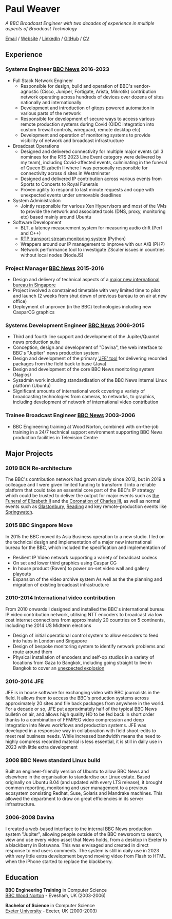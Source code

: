 # Paul Weaver

_A BBC Broadcast Engineer with two decades of experience in multiple aspects of Broadcast Technology_

[Email](mailto:paul@zpjw.net) / [Website](https://newweaver.com/) / [LinkedIn](https://www.linkedin.com/in/pauljamesweaver/) / [GitHub](https://github.com/isostatic/) / [CV](https://cv.newweaver.com)

## Experience

### Systems Engineer [BBC News](https://news.bbc.co.uk) 2016-2023

  - Full Stack Network Engineer
    - Responsible for design, build and operation of BBC's vendor-agnostic (Cisco, Juniper, Fortigate, Arista, Mikrotik) contribution network operating across hundreds of devices over dozens of sites nationally and internationally
    - Development and introduction of gitops powered automation in various parts of the network
    - Responsible for development of secure ways to access various remote production systems during Covid (OIDC integration into custom firewall controls, wireguard, remote desktop etc)
    - Development and operation of monitoring systems to provide visibility of network and broadcast infrastructure
  - Broadcast Operations
    - Designed and delivered connectivity for multiple major events (all 3 nominees for the RTS 2023 Line Event category were delivered by my team), including Covid-affected events, culminating in the funeral of Queen Elizabeth II where I was personally responsible for connectivity across 4 sites in Westminster
    - Designed and delivered IP contribution across various events from Sports to Concerts to Royal Funerals
    - Proven agility to respond to last minute requests and cope with unexpected events under unmovable deadlines
  - System Administration
    - Jointly responsible for various Xen Hypervisors and most of the VMs to provide the network and associated tools (DNS, proxy, monitoring etc) based mainly around Ubuntu
  - Software Development
    - BLT, a latency measurement system for measuring audio drift (Perl and C++)
    - [RTP transport stream monitoring system](https://github.com/isostatic/rtp_reader) (Python)
    - Wrappers around our IP management to improve with our A/B (PHP)
    - Network performance tool to investigate ZScaler issues in countries without local nodes (NodeJS)

### Project Manager [BBC News](https://news.bbc.co.uk) 2015-2016

  - Design and delivery of technical aspects of a [major new international bureau in Singapore](https://www.bbc.co.uk/mediacentre/worldnews/2015/new-asia-pacific-news-hq)
  - Project involved a constrained timetable with very limited time to pilot and launch (2 weeks from shut down of previous bureau to on air at new office)
  - Deployment of unproven (in the BBC) technologies including new CasparCG graphics

### Systems Development Engineer [BBC News](https://news.bbc.co.uk) 2006-2015

  - Third and fourth line support and development of the Jupiter/Quantel news production suite 
  - Conception, design and development of "Davina", the web interface to BBC's "Jupiter" news production system
  - Design and development of the primary ['JFE' tool](https://www.tvbeurope.com/production-post/newsroom-systems-tv-journalism-on-jupiter) for delivering recorded packages from the field back to base (Java)
  - Design and development of the core BBC News monitoring system (Nagios)
  - Sysadmin work including standardisation of the BBC News internal Linux platform (Ubuntu)
  - Significant amounts of international work covering a variety of broadcasting technologies from cameras, to networks, to graphics, including development of network of international video contribution

### Trainee Broadcast Engineer [BBC News](https://news.bbc.co.uk) 2003-2006
  - BBC Engineering training at Wood Norton, combined with on-the-job training in a 24/7 technical support environment supporting BBC News production facilities in Television Centre

## Major Projects
### 2019 BCN Re-architecture
The BBC's contribution network had grown slowly since 2012, but in 2019 a colleague and I were given limited funding to transform it into a reliable platform that could take an essential core part of the BBC's IP strategy which could be trusted to deliver the output for major events such as [the Funeral of Elizabeth II](https://en.wikipedia.org/wiki/Death_and_state_funeral_of_Elizabeth_II) and the [Coronation of Charles III](https://en.wikipedia.org/wiki/Coronation_of_Charles_III_and_Camilla), as well as normal events such as [Glastonbury](https://en.wikipedia.org/wiki/Glastonbury_Festival), [Reading](https://en.wikipedia.org/wiki/Reading_and_Leeds_Festivals) and key remote-production events like [Springwatch](https://en.wikipedia.org/wiki/Springwatch). 

### 2015 BBC Singapore Move
In 2015 the BBC moved its Asia Business operation to a new studio. I led on the technical design and implementation of a major new international bureau for the BBC, which included the specification and implementation of
  - Resilient IP Video network supporting a variety of broadcast codecs
  - On set and lower third graphics using Caspar CG
  - In house product (Raven) to power on-set video wall and gallery playouts
  - Expansion of the video archive system
As well as the the planning and migration of existing broadcast infrastructure

### 2010-2014 International video contribution
From 2010 onwards I designed and installed the BBC's international bureau IP video contribution network, utilising NTT encoders to broadcast via low cost internet connections from approximately 20 countries on 5 continents, including the 2014 US Midterm elections
  - Design of initial operational control system to allow encoders to feed into hubs in London and Singapore
  - Design of bespoke monitoring system to identify network problems and route around them
  - Physical installation of encoders and self-op studios in a variety of locations from Gaza to Bangkok, including going straight to live in Bangkok to cover an [unexpected explosion](https://en.wikipedia.org/wiki/2013%E2%80%932014_Thai_political_crisis)

### 2010-2014 JFE
JFE is in house software for exchanging video with BBC journalists in the field. It allows them to access the BBC's production systems across approximately 20 sites and file back packages from anywhere in the world. For a decade or so, JFE put approximately half of the typical BBC News bulletin on air, and allows high quality HD to be fed back in short order thanks to a combination of FFMPEG video compression and deep integration into News workflows and production systems. JFE was developed in a responsive way in collaboration with field shoot-edits to meet real business needs. While increased bandwidth means the need to highly compress recorded material is less essential, it is still in daily use in 2023 with little extra development

### 2008 BBC News standard Linux build
Built an engineer-friendly version of Ubuntu to allow BBC News and elsewhere in the organisation to standardise our Linux estate. Based originally on Ubuntu 8.04 (and updated with every LTS release), it brought common reporting, monitoring and user management to a previous ecosystem consisting Redhat, Suse, Solaris and Mandrake machines. This allowed the department to draw on great efficiencies in its server infrastructure. 

### 2006-2008 Davina
I created a web-based interface to the internal BBC News production system "Jupiter", allowing people outside of the BBC newsroom to search, view and use every video asset that News holds, from a desktop in Exeter to a blackberry in Botswana. This was envisaged and created in direct response to end users comments. The system is still in daily use in 2023 with very little extra development beyond moving video from Flash to HTML when the iPhone started to replace the blackberry.

## Education

**BBC Engineering Training** in Computer Science<br>
[BBC Wood Norton](https://www.bbc.co.uk/academy) - Evesham, UK (2003-2006)

**Bachelor of Science** in Computer Science<br>
[Exeter University](https://www.exeter.ac.uk/) - Exeter, UK (2000-2003)

